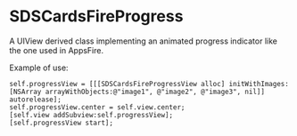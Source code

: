 SDSCardsFireProgress
==============

A UIView derived class implementing an animated progress indicator like the one used in AppsFire.

Example of use:

    self.progressView = [[[SDSCardsFireProgressView alloc] initWithImages:[NSArray arrayWithObjects:@"image1", @"image2", @"image3", nil]] autorelease];
    self.progressView.center = self.view.center;
    [self.view addSubview:self.progressView];
    [self.progressView start];
